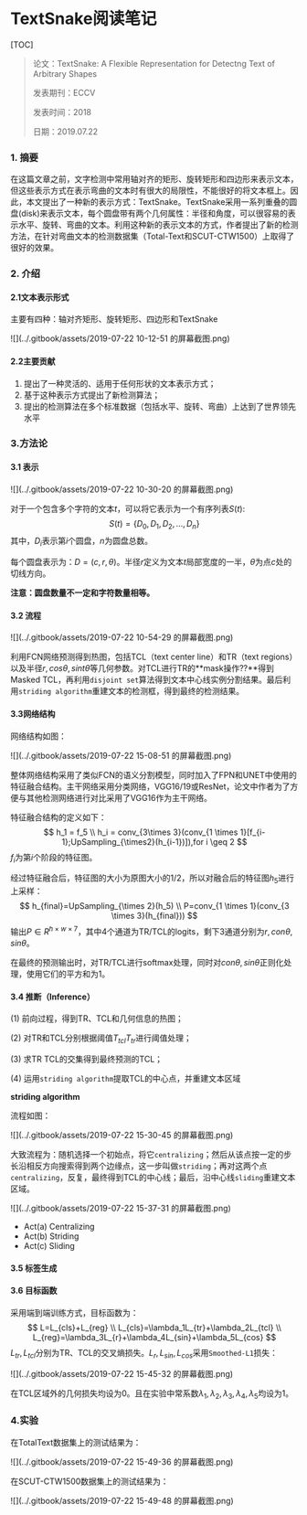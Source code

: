 # TextSnake阅读笔记

[TOC]

> 论文：TextSnake: A Flexible Representation for Detectng Text of Arbitrary Shapes
>
> 发表期刊：ECCV
>
> 发表时间：2018
>
> 日期：2019.07.22

### 1. 摘要

在这篇文章之前，文字检测中常用轴对齐的矩形、旋转矩形和四边形来表示文本，但这些表示方式在表示弯曲的文本时有很大的局限性，不能很好的将文本框上。因此，本文提出了一种新的表示方式：TextSnake。TextSnake采用一系列重叠的圆盘(disk)来表示文本，每个圆盘带有两个几何属性：半径和角度，可以很容易的表示水平、旋转、弯曲的文本。利用这种新的表示文本的方式，作者提出了新的检测方法，在针对弯曲文本的检测数据集（Total-Text和SCUT-CTW1500）上取得了很好的效果。

### 2. 介绍

#### 2.1文本表示形式

主要有四种：轴对齐矩形、旋转矩形、四边形和TextSnake

![](../.gitbook/assets/2019-07-22 10-12-51 的屏幕截图.png)

#### 2.2主要贡献

1. 提出了一种灵活的、适用于任何形状的文本表示方式；
2. 基于这种表示方式提出了新检测算法；
3. 提出的检测算法在多个标准数据（包括水平、旋转、弯曲）上达到了世界领先水平

### 3.方法论

#### 3.1 表示

![](../.gitbook/assets/2019-07-22 10-30-20 的屏幕截图.png)

对于一个包含多个字符的文本$t$，可以将它表示为一个有序列表$S(t)$:
$$
S(t)=\{D_0,D_1,D_2,\dots,D_n\}
$$
其中，$D_i$表示第$i$个圆盘，$n$为圆盘总数。

每个圆盘表示为：$D=(c, r, \theta)$。半径$r$定义为文本$t$局部宽度的一半，$\theta$为点$c$处的切线方向。

**注意：圆盘数量不一定和字符数量相等。**

#### 3.2 流程

![](../.gitbook/assets/2019-07-22 10-54-29 的屏幕截图.png)

利用FCN网络预测得到热图，包括TCL（text center line）和TR（text regions）以及半径$r, cos\theta, sint\theta$等几何参数。对TCL进行TR的**mask操作??**得到Masked TCL，再利用`disjoint set`算法得到文本中心线实例分割结果。最后利用`striding algorithm`重建文本的检测框，得到最终的检测结果。

#### 3.3网络结构

网络结构如图：

![](../.gitbook/assets/2019-07-22 15-08-51 的屏幕截图.png)

整体网络结构采用了类似FCN的语义分割模型，同时加入了FPN和UNET中使用的特征融合结构。主干网络采用分类网络，VGG16/19或ResNet，论文中作者为了方便与其他检测网络进行对比采用了VGG16作为主干网络。

特征融合结构的定义如下：
$$
h_1 = f_5 \\
h_i = conv_{3\times 3}(conv_{1 \times 1}[f_{i-1};UpSampling_{\times2}(h_{i-1})]),for i \geq 2
$$
$f_i$为第$i$个阶段的特征图。

经过特征融合后，特征图的大小为原图大小的1/2，所以对融合后的特征图$h_5$进行上采样：
$$
h_{final}=UpSampling_{\times 2}(h_5) \\
P=conv_{1 \times 1}(conv_{3 \times 3}(h_{final}))
$$
输出$P \in R^{h \times w \times 7}$，其中4个通道为TR/TCL的logits，剩下3通道分别为$r, con \theta, sin \theta$。

在最终的预测输出时，对TR/TCL进行softmax处理，同时对$con \theta, sin\theta$正则化处理，使用它们的平方和为1。

#### 3.4 推断（Inference）

(1) 前向过程，得到TR、TCL和几何信息的热图；

(2) 对TR和TCL分别根据阈值$T_{tcl} T_{tr}$进行阈值处理；

(3) 求TR TCL的交集得到最终预测的TCL；

(4) 运用`striding algorithm`提取TCL的中心点，并重建文本区域

**striding algorithm**

流程如图：

![](../.gitbook/assets/2019-07-22 15-30-45 的屏幕截图.png)

大致流程为：随机选择一个初始点，将它`centralizing`；然后从该点按一定的步长沿相反方向搜索得到两个边缘点，这一步叫做`striding`；再对这两个点`centralizing`，反复，最终得到TCL的中心线；最后，沿中心线`sliding`重建文本区域。

![](../.gitbook/assets/2019-07-22 15-37-31 的屏幕截图.png)

* Act(a) Centralizing
* Act(b) Striding
* Act(c) Sliding

#### 3.5 标签生成

#### 3.6 目标函数

采用端到端训练方式，目标函数为：
$$
L=L_{cls}+L_{reg} \\
L_{cls}=\lambda_1L_{tr}+\lambda_2L_{tcl} \\
L_{reg}=\lambda_3L_{r}+\lambda_4L_{sin}+\lambda_5L_{cos}
$$
$L_{tr}, L_{tcl}$分别为TR、TCL的交叉熵损失。$L_{r}, L_{sin}, L_{cos}$采用`Smoothed-L1`损失：

![](../.gitbook/assets/2019-07-22 15-45-32 的屏幕截图.png)

在TCL区域外的几何损失均设为0。且在实验中常系数$\lambda_1,\lambda_2,\lambda_3,\lambda_4,\lambda_5$均设为1。

### 4.实验

在TotalText数据集上的测试结果为：

![](../.gitbook/assets/2019-07-22 15-49-36 的屏幕截图.png)

在SCUT-CTW1500数据集上的测试结果为：

![](../.gitbook/assets/2019-07-22 15-49-48 的屏幕截图.png)